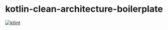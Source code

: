 
# kotlin-clean-architecture-boilerplate


[![ktlint](https://img.shields.io/badge/code%20style-%E2%9D%A4-FF4081.svg)](https://ktlint.github.io/)


